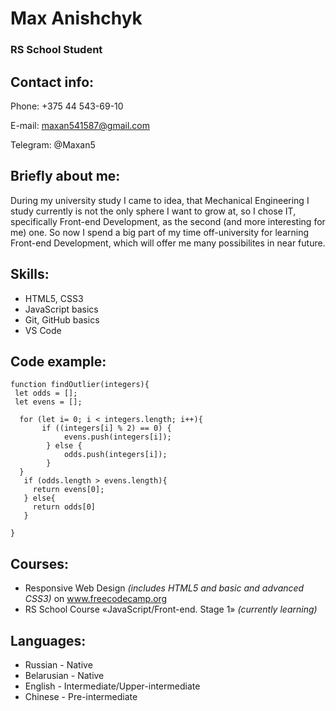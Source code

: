 # Max Anishchyk
### RS School Student


## Contact info:
Phone: +375 44 543-69-10

E-mail: maxan541587@gmail.com

Telegram: @Maxan5


## Briefly about me:
During my university study I came to idea, that Mechanical Engineering I study currently is not the only sphere I want to grow at, so I chose IT, specifically Front-end Development, as the second (and more interesting for me) one. So now I spend a big part of my time off-university for learning Front-end Development, which will offer me many possibilites in near future.


## Skills:
* HTML5, CSS3
* JavaScript basics
* Git, GitHub basics
* VS Code


## Code example:
```
function findOutlier(integers){
 let odds = [];
 let evens = [];
  
  for (let i= 0; i < integers.length; i++){
       if ((integers[i] % 2) == 0) {
            evens.push(integers[i]);
        } else {
            odds.push(integers[i]);
        }
  }
   if (odds.length > evens.length){
     return evens[0];
   } else{
     return odds[0]
   }
    
}
```


## Courses:
* Responsive Web Design *(includes HTML5 and basic and advanced CSS3)* on www.freecodecamp.org
* RS School Course «JavaScript/Front-end. Stage 1» *(currently learning)*


## Languages:
* Russian - Native
* Belarusian - Native
* English - Intermediate/Upper-intermediate
* Chinese - Pre-intermediate